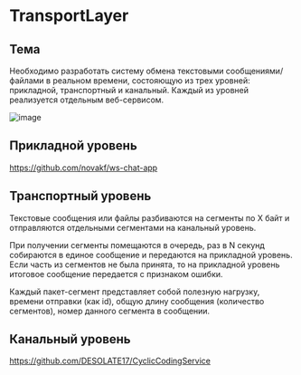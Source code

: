 # TransportLayer

## Тема

Необходимо разработать систему обмена текстовыми сообщениями/файлами в реальном времени, состояющую из трех уровней: прикладной, транспортный и канальный. Каждый из уровней реализуется отдельным веб-сервисом.

![image](https://github.com/khristina455/TransportLayer/assets/91967143/b546e77e-e988-4806-aa69-acb6e663f5b1)

## Прикладной уровень

https://github.com/novakf/ws-chat-app

## Транспортный уровень

Текстовые сообщения или файлы разбиваются на сегменты по X байт и отправляются отдельными сегментами на канальный уровень.

При получении сегменты помещаются в очередь, раз в N секунд собираются в единое сообщение и передаются на прикладной уровень. Если часть из сегментов не была принята, то на прикладной уровень итоговое сообщение передается с признаком ошибки.

Каждый пакет-сегмент представляет собой полезную нагрузку, времени отправки (как id), общую длину сообщения (количество сегментов), номер данного сегмента в сообщении.

## Канальный уровень

https://github.com/DESOLATE17/CyclicCodingService
